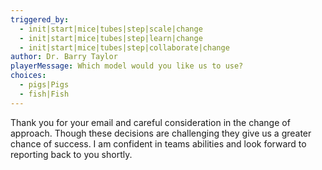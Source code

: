 ```yaml
---
triggered_by:
  - init|start|mice|tubes|step|scale|change
  - init|start|mice|tubes|step|learn|change
  - init|start|mice|tubes|step|collaborate|change
author: Dr. Barry Taylor
playerMessage: Which model would you like us to use?
choices:
  - pigs|Pigs
  - fish|Fish
---
```

Thank you for your email and careful consideration in the change of approach. Though these decisions are challenging they give us a greater chance of success. I am confident in teams abilities and look forward to reporting back to you shortly.
